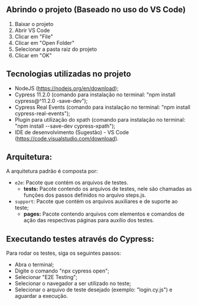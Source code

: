 ## Abrindo o projeto (Baseado no uso do VS Code)

1. Baixar o projeto
2. Abrir VS Code 
3. Clicar em "File"
4. Clicar em "Open Folder"
5. Selecionar a pasta raiz do projeto
6. Clicar em "OK"

## Tecnologias utilizadas no projeto

- NodeJS (https://nodejs.org/en/download);
- Cypress 11.2.0 (comando para instalação no terminal: "npm install cypress@^11.2.0 -save-dev");
- Cypress Real Events (comando para instalação no terminal: "npm install cypress-real-events");
- Plugin para utilização do xpath (comando para instalação no terminal: "npm install --save-dev cypress-xpath");
- IDE de desenvolvimento (Sugestão) - VS Code (https://code.visualstudio.com/download).

## Arquitetura:

A arquitetura padrão é composta por:
 
- `e2e`: Pacote que contém os arquivos de testes.
    - **tests:** Pacote contendo os arquivos de testes, nele são chamadas as funções dos passos definidos no arquivo steps.js.
- `support`: Pacote que contém os arquivos auxiliares e de suporte ao teste;
    - **pages:** Pacote contendo arquivos com elementos e comandos de ação das respectivas páginas para auxílio dos testes.    

## Executando testes através do Cypress:
Para rodar os testes, siga os seguintes passos:
- Abra o terminal;
- Digite o comando "npx cypress open";
- Selecionar "E2E Testing";
- Selecionar o navegador a ser utilizado no teste;
- Selecionar o arquivo de teste desejado (exemplo: "login.cy.js") e aguardar a execução.